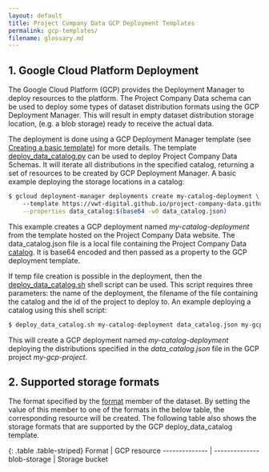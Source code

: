 ```yaml
---
layout: default
title: Project Company Data GCP Deployment Templates
permalink: gcp-templates/
filename: glossary.md
---
```


## 1. Google Cloud Platform Deployment 

The Google Cloud Platform (GCP) provides the Deployment Manager to deploy resources to the platform. The Project Company Data schema can be used
to deploy some types of dataset distribution formats using the GCP Deployment Manager. This will result in empty dataset distribution storage location,
(e.g. a blob storage) ready to receive the actual data.
 
The deployment is done using a GCP Deployment Manager template (see [Creating a basic template](https://cloud.google.com/deployment-manager/docs/configuration/templates/create-basic-template))
for more details. The template [deploy_data_catalog.py](gcp-templates/deploy_data_catalog.py) can be used to deploy Project Company Data Schemas.
It will iterate all distributions in the specified catalog, returning a set of resources to be created by GCP Deployment Manager.
A basic example deploying the storage locations in a catalog:
```bash
$ gcloud deployment-manager deployments create my-catalog-deployment \ 
    --template https://vwt-digital.github.io/project-company-data.github.io/gcp-templates/deploy_data_catalog.py \
    --properties data_catalog:$(base64 -w0 data_catalog.json)

```
This example creates a GCP deployment named _my-catalog-deployment_ from the template hosted on the Project Company Data website.
The data_catalog.json file is a local file containing the Project Company Data [catalog](v1.1/schema/catalog.json). It is base64 encoded and then passed as a 
property to the GCP deployment template.

If temp file creation is possible in the deployment, then the [deploy_data_catalog.sh](gcp-templates/deploy_data_catalog.sh) shell script can be used. 
This script requires three parameters: the name of the deployment, the filename of the file containing the catalog and the id of the project to deploy to.
An example deploying a catalog using this shell script:
```bash
$ deploy_data_catalog.sh my-catalog-deployment data_catalog.json my-gcp-project
```
This will create a GCP deployment named _my-catalog-deployment_ deploying the distributions specified in the _data_catalog.json_ file in the GCP project _my-gcp-project_. 

## 2. Supported storage formats

The format specified by the [format](schema/#distribution-format) member of the dataset. By setting the value of this member
to one of the formats in the below table, the corresponding resource will be created.
The following table also shows the storage formats that are supported by the GCP deploy_data_catalog template. 

{: .table .table-striped}
Format                                           | GCP resource
--------------                                   | --------------                                                                                                                      
blob-storage                                     | Storage bucket
